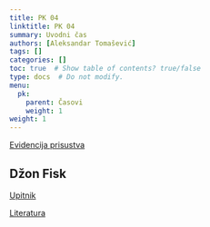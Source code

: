 ```yaml
---
title: PK 04
linktitle: PK 04
summary: Uvodni čas
authors: [Aleksandar Tomašević]
tags: []
categories: []
toc: true  # Show table of contents? true/false
type: docs  # Do not modify.
menu:
  pk:
    parent: Časovi
    weight: 1
weight: 1
---
```


[Evidencija prisustva](https://forms.gle/2zEMDkcSQNCB1pGz6)

## Džon Fisk

[Upitnik](https://forms.gle/TAH8FHeMhJTJqtA97)

[Literatura](/files/pk-fisk.pdf)